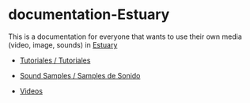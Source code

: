 # documentation-Estuary 

This is a documentation for everyone that wants to use their own media (video, image, sounds) in [Estuary](https://estuary.mcmaster.ca/) 
  
+ [Tutoriales / Tutoriales](Tutorials/README.md)


+ [Sound Samples / Samples de Sonido](Sound/README.md)
+ [Videos](Videos/README.md)
